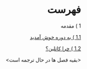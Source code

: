 <div dir="rtl">

# فهرست

1 ) مقدمه

[1.1 ) به دوره خوش آمدید](https://github.com/KotlinFarsi/OpenSourceTutorials-Introduction/tree/master/src/welcome-to-the-course/README.md)

[1.2 ) چرا کاتلین؟](https://github.com/KotlinFarsi/OpenSourceTutorials-Introduction/tree/master/src/why-kotlin/README.md)

<بقیه فصل ها در حال ترجمه است>